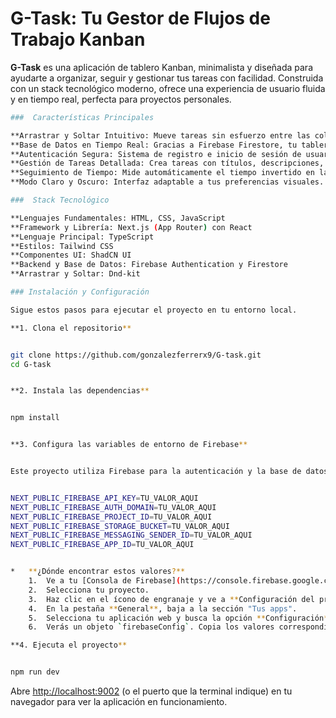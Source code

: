 # G-Task: Tu Gestor de Flujos de Trabajo Kanban 

**G-Task** es una aplicación de tablero Kanban, minimalista y  diseñada para ayudarte a organizar, seguir y gestionar tus tareas con facilidad. Construida con un stack tecnológico moderno, ofrece una experiencia de usuario fluida y en tiempo real, perfecta para proyectos personales.

```bash
###  Características Principales

**Arrastrar y Soltar Intuitivo: Mueve tareas sin esfuerzo entre las columnas.
**Base de Datos en Tiempo Real: Gracias a Firebase Firestore, tu tablero se mantiene actualizado instantáneamente.
**Autenticación Segura: Sistema de registro e inicio de sesión de usuarios con Firebase Authentication.
**Gestión de Tareas Detallada: Crea tareas con títulos, descripciones, fechas límite, etiquetas personalizadas.
**Seguimiento de Tiempo: Mide automáticamente el tiempo invertido en las tareas que están En Proceso.
**Modo Claro y Oscuro: Interfaz adaptable a tus preferencias visuales.

###  Stack Tecnológico

**Lenguajes Fundamentales: HTML, CSS, JavaScript
**Framework y Librería: Next.js (App Router) con React
**Lenguaje Principal: TypeScript
**Estilos: Tailwind CSS
**Componentes UI: ShadCN UI
**Backend y Base de Datos: Firebase Authentication y Firestore
**Arrastrar y Soltar: Dnd-kit

### Instalación y Configuración

Sigue estos pasos para ejecutar el proyecto en tu entorno local.

**1. Clona el repositorio**


git clone https://github.com/gonzalezferrerx9/G-task.git
cd G-task


**2. Instala las dependencias**


npm install


**3. Configura las variables de entorno de Firebase**


Este proyecto utiliza Firebase para la autenticación y la base de datos. Para conectar la aplicación, necesitas tus propias claves. Crea un archivo llamado `.env.local` en la raíz del proyecto y añade el siguiente contenido:


NEXT_PUBLIC_FIREBASE_API_KEY=TU_VALOR_AQUI
NEXT_PUBLIC_FIREBASE_AUTH_DOMAIN=TU_VALOR_AQUI
NEXT_PUBLIC_FIREBASE_PROJECT_ID=TU_VALOR_AQUI
NEXT_PUBLIC_FIREBASE_STORAGE_BUCKET=TU_VALOR_AQUI
NEXT_PUBLIC_FIREBASE_MESSAGING_SENDER_ID=TU_VALOR_AQUI
NEXT_PUBLIC_FIREBASE_APP_ID=TU_VALOR_AQUI


*   **¿Dónde encontrar estos valores?**
    1.  Ve a tu [Consola de Firebase](https://console.firebase.google.com/).
    2.  Selecciona tu proyecto.
    3.  Haz clic en el ícono de engranaje y ve a **Configuración del proyecto**.
    4.  En la pestaña **General**, baja a la sección "Tus apps".
    5.  Selecciona tu aplicación web y busca la opción **Configuración** o **"SDK setup and configuration"**.
    6.  Verás un objeto `firebaseConfig`. Copia los valores correspondientes y pégalos en tu archivo `.env.local`.

**4. Ejecuta el proyecto**


npm run dev
```
Abre [http://localhost:9002](http://localhost:9002) (o el puerto que la terminal indique) en tu navegador para ver la aplicación en funcionamiento.
